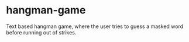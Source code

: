 # hangman-game
Text based hangman game, where the user tries to guess a masked word before running out of strikes.
